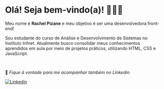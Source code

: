 # Olá! Seja bem-vindo(a)! 🙋🏻‍♀️

Meu nome é **Rachel Pizane** e meu objetivo é ser uma desenvolvedora front-end!

Sou estudante do curso de Análise e Desenvolvimento de Sistemas no Instituto Infnet. Atualmente busco consolidar meus conhecimentos aprendidos em aula por meio de projetos práticos, utilizando HTML, CSS e JavaScript.

<br>

📌 *Fique à vontade para me acompanhar também no Linkedin.* 

<a href="https://www.linkedin.com/in/rachel-pizane/" target="_blank">![Linkedin](https://img.shields.io/badge/LinkedIn-0077B5?style=for-the-badge&logo=linkedin&logoColor=white)</a>


